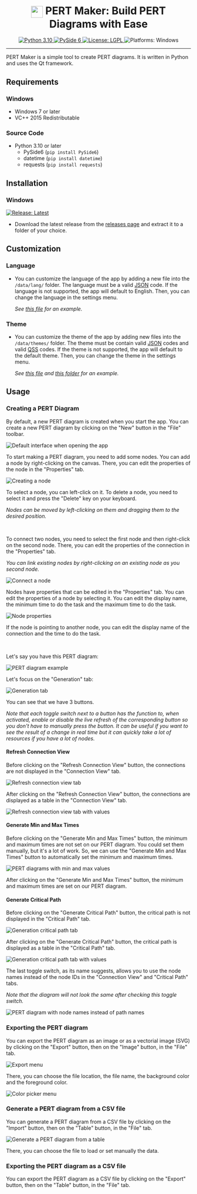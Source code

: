 <h1 align="center"><img src="./data/themes/logo.ico" width="32" align="center" /> PERT Maker: Build PERT Diagrams with Ease</h1>
<p align="center">
  <a href="https://www.python.org/downloads/">
    <img alt="Python 3.10" src="https://img.shields.io/badge/Python-3.10-blue" />
  </a>
  <a href="https://doc.qt.io/qtforpython/index.html">
    <img alt="PySide 6" src="https://img.shields.io/badge/PySide-6.3.1-brightgreen" />
  </a>
  <a href="https://github.com/Synell/PERT-Maker/blob/master/LICENSE">
    <img alt="License: LGPL" src="https://img.shields.io/badge/License-LGPL-green" target="_blank" />
  </a>
  <img alt="Platforms: Windows" src="https://img.shields.io/badge/Platforms-Windows-yellow" />
</p>

----------------------------------------------------------------------

PERT Maker is a simple tool to create PERT diagrams. It is written in Python and uses the Qt framework.


## Requirements

### Windows

- Windows 7 or later
- VC++ 2015 Redistributable


### Source Code
- Python 3.10 or later
  - PySide6 (`pip install PySide6`)
  - datetime (`pip install datetime`)
  - requests (`pip install requests`)


## Installation

### Windows

<a href="https://github.com/Synell/PERT-Maker/releases/latest">
  <img alt="Release: Latest" src="https://img.shields.io/badge/Release-Latest-00B4BE?style=for-the-badge" target="_blank" />
</a>

- Download the latest release from the [releases page](https://github.com/Synell/PERT-Maker/releases) and extract it to a folder of your choice.


## Customization

### Language

- You can customize the language of the app by adding a new file into the `/data/lang/` folder. The language must be a valid [JSON](https://en.wikipedia.org/wiki/JavaScript_Object_Notation) code. If the language is not supported, the app will default to English. Then, you can change the language in the settings menu.

  *See [this file](https://github.com/Synell/PERT-Maker/blob/main/data/lang/english.json) for an example.*

### Theme

- You can customize the theme of the app by adding new files into the `/data/themes/` folder. The theme must be contain valid [JSON](https://en.wikipedia.org/wiki/JavaScript_Object_Notation) codes and valid [QSS](https://doc.qt.io/qt-6/stylesheet-reference.html) codes. If the theme is not supported, the app will default to the default theme. Then, you can change the theme in the settings menu.

  *See [this file](https://github.com/Synell/PERT-Maker/blob/main/data/themes/neutron.json) and [this folder](https://github.com/Synell/PERT-Maker/tree/main/data/themes/neutron) for an example.*


## Usage

### Creating a PERT Diagram

By default, a new PERT diagram is created when you start the app. You can create a new PERT diagram by clicking on the "New" button in the "File" toolbar.

<img alt="Default interface when opening the app" src="https://lh3.googleusercontent.com/drive-viewer/AJc5JmQMNStpD5p4D6paAA3PhMt8rpJhkfRR5kZnXEArZSlxPP2k7UeXsRUl_FzH_pTHReMsRR3NHvZGSRwYxUuZl6LZAp0ufg" />

To start making a PERT diagram, you need to add some nodes. You can add a node by right-clicking on the canvas. There, you can edit the properties of the node in the "Properties" tab.

<img alt="Creating a node" src="https://lh3.googleusercontent.com/drive-viewer/AJc5JmSC1LMO9GkXR2YNidRLwjNVZbEnkB5OGhSiNw3qk3UIAybniz-2JJCUyzJan8INZxb5n-ivIul_ybaYslIRMDggXkgJEQ" />

To select a node, you can left-click on it. To delete a node, you need to select it and press the "Delete" key on your keyboard.

*Nodes can be moved by left-clicking on them and dragging them to the desired position.*

<br/>

To connect two nodes, you need to select the first node and then right-click on the second node. There, you can edit the properties of the connection in the "Properties" tab.

*You can link existing nodes by right-clicking on an existing node as you second node.*

<img alt="Connect a node" src="https://lh3.googleusercontent.com/drive-viewer/AJc5JmQGYA_PMQ8YM-_V6scrlk2oo5Vc8TJV7H0P8wCkxUdMz76GJn1HqmTS354_XwzkiHD-_p-FAbXHv1HX9Wp8-gr3umatMw" />

<br/>

Nodes have properties that can be edited in the "Properties" tab. You can edit the properties of a node by selecting it. You can edit the display name, the minimum time to do the task and the maximum time to do the task.

<img alt="Node properties" src="https://lh3.googleusercontent.com/drive-viewer/AJc5JmSoW1gZtZdPw7mvnEUgHxGFKMxI_zbYqPpFsU_CFesP79cDtn2ztmLJaA0uMz6pS2t3Vrk0OFc51SV7KL3QhIx4h-I1" />

If the node is pointing to another node, you can edit the display name of the connection and the time to do the task.

<br/>

Let's say you have this PERT diagram:

<img alt="PERT diagram example" src="https://drive.google.com/u/0/uc?id=1KXyBOgzz5TLCnXRZ8BddpA8xLxbU9rCw" />

Let's focus on the "Generation" tab:

<img alt="Generation tab" src="https://lh3.googleusercontent.com/drive-viewer/AJc5JmSYpOV0CqdvUHgCU5Q0gcAzMTLLlYqp3qXeZfIoMlAUKbvYU2nDEs2PCsrkN3g40CA5jrp3SRvTsow-XL10LohY-EV7jA" />

You can see that we have 3 buttons.

*Note that each toggle switch next to a button has the function to, when activated, enable or disable the live refresh of the corresponding button so you don't have to manually press the button. It can be useful if you want to see the result of a change in real time but it can quickly take a lot of resources if you have a lot of nodes.*

#### Refresh Connection View

Before clicking on the "Refresh Connection View" button, the connections are not displayed in the "Connection View" tab.

<img alt="Refresh connection view tab" src="https://lh3.googleusercontent.com/drive-viewer/AJc5JmRSToxp0BIP0gK5P91Wjsx8XV4oJZD5yvNkNFs0fR4JDzItSuytQcphmmlciguopHpmTL_ilpcLUTg3y5PKQkTSTbbu" />

After clicking on the "Refresh Connection View" button, the connections are displayed as a table in the "Connection View" tab.

<img alt="Refresh connection view tab with values" src="https://lh3.googleusercontent.com/drive-viewer/AJc5JmSKyaHGRt20x-a89WQLi7TYpOa9UkiFkaLFGp2CTY9IQXbC26EArE0oKKIwq1WuEFLawP3QNv91R7tIHBUomgPT4FEIVg" />

#### Generate Min and Max Times

Before clicking on the "Generate Min and Max Times" button, the minimum and maximum times are not set on our PERT diagram. You could set them manually, but it's a lot of work. So, we can use the "Generate Min and Max Times" button to automatically set the minimum and maximum times.

<img alt="PERT diagrams with min and max values" src="https://drive.google.com/u/0/uc?id=1fFJ2zov3SUyBvWOtxU_UURi6x1wfcq_4" />

After clicking on the "Generate Min and Max Times" button, the minimum and maximum times are set on our PERT diagram.

#### Generate Critical Path

Before clicking on the "Generate Critical Path" button, the critical path is not displayed in the "Critical Path" tab.

<img alt="Generation critical path tab" src="https://lh3.googleusercontent.com/drive-viewer/AJc5JmTPpX8oNmwqy4p85AujQuzbuFqs87PFvwwXV21mmBxlrloM0Uc-pIognceHYX2swenMpYBHLHHwduH0Lf8HdkfkfkMu" />

After clicking on the "Generate Critical Path" button, the critical path is displayed as a table in the "Critical Path" tab.

<img alt="Generation critical path tab with values" src="https://lh3.googleusercontent.com/drive-viewer/AJc5JmSQz4BcK0fP2GxW7bwlM7Ez2zuxFfkycILnbtN8gxk0lRrYMTGJ-L7-_pBK6PgBR37n0ELVypEZmOtVJfzRGBSaF-Yf" />

<br/>

The last toggle switch, as its name suggests, allows you to use the node names instead of the node IDs in the "Connection View" and "Critical Path" tabs.

*Note that the diagram will not look the same after checking this toggle switch.*

<img alt="PERT diagram with node names instead of path names" src="https://drive.google.com/u/0/uc?id=1qKbrbROttYOwRL-QzojXRzasmNixla9Y" />

<br/>


### Exporting the PERT diagram

You can export the PERT diagram as an image or as a vectorial image (SVG) by clicking on the "Export" button, then on the "Image" button, in the "File" tab.

<img alt="Export menu" src="https://lh3.googleusercontent.com/drive-viewer/AJc5JmSJr_xhMwDgP4OYPkTERQg7LOsB2ZJE8MVEHU60bskFhCebgmfAUGM3YJEozjiql07hdyBcdTFSYZ1pEXbLWLy86VMG" />

There, you can choose the file location, the file name, the background color and the foreground color.

<img alt="Color picker menu" src="https://lh3.googleusercontent.com/drive-viewer/AJc5JmRMehVydSaZr-ifBg7KUQpJkQc36IBcszT_RnawKm1Rj6LuENXwSG6cHbE6wMYvZnmWVkqrFZv-xgDNt6c1VFHT5_3Azg" />


### Generate a PERT diagram from a CSV file

You can generate a PERT diagram from a CSV file by clicking on the "Import" button, then on the "Table" button, in the "File" tab.

<img alt="Generate a PERT diagram from a table" src="https://lh3.googleusercontent.com/drive-viewer/AJc5JmTVOk_aMsZhr-IBaYhFvyAyYXPgRkYpOQs7pquMxZtlIuH6d1AQH6fKwkRDZUCGHgRMy6Fmjo_v5TFxjW_mHbPEywVt" />

There, you can choose the file to load or set manually the data.


### Exporting the PERT diagram as a CSV file

You can export the PERT diagram as a CSV file by clicking on the "Export" button, then on the "Table" button, in the "File" tab.
